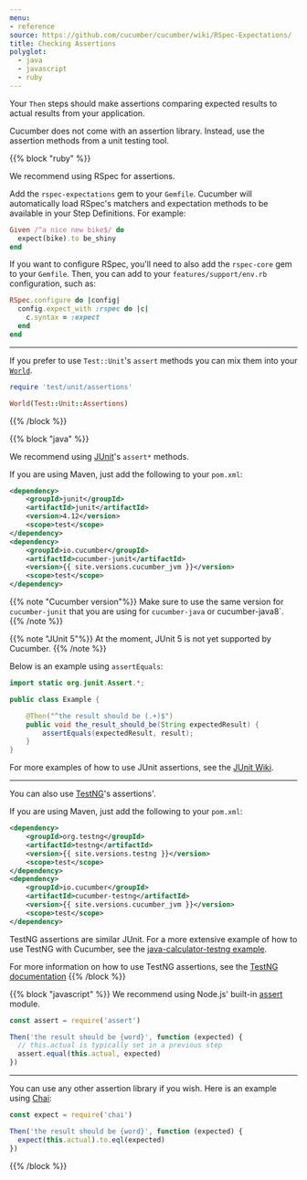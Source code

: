 ```yaml
---
menu:
- reference
source: https://github.com/cucumber/cucumber/wiki/RSpec-Expectations/
title: Checking Assertions
polyglot:
  - java
  - javascript
  - ruby
---
```


Your `Then` steps should make assertions comparing expected results to actual results
from your application.

Cucumber does not come with an assertion library. Instead, use the assertion methods
from a unit testing tool.

{{% block "ruby" %}}

We recommend using RSpec for assertions.

Add the `rspec-expectations` gem to your `Gemfile`.
Cucumber will automatically load RSpec's matchers and expectation methods to be
available in your Step Definitions. For example:

```ruby
Given /^a nice new bike$/ do
  expect(bike).to be_shiny
end
```

If you want to configure RSpec, you'll need to also add the `rspec-core` gem
to your `Gemfile`. Then, you can add to your `features/support/env.rb`
configuration, such as:

```ruby
RSpec.configure do |config|
  config.expect_with :rspec do |c|
    c.syntax = :expect
  end
end
```

---

If you prefer to use `Test::Unit`'s `assert` methods you can mix them into
your [`World`](/wiki/a-whole-new-world).

```ruby
require 'test/unit/assertions'

World(Test::Unit::Assertions)
```

{{% /block %}}

{{% block "java" %}}

We recommend using [JUnit](http://junit.org/junit4/)'s `assert*` methods.

If you are using Maven, just add the following to your `pom.xml`:

```xml
<dependency>
    <groupId>junit</groupId>
    <artifactId>junit</artifactId>
    <version>4.12</version>
    <scope>test</scope>
</dependency>
<dependency>
    <groupId>io.cucumber</groupId>
    <artifactId>cucumber-junit</artifactId>
    <version>{{ site.versions.cucumber_jvm }}</version>
    <scope>test</scope>
</dependency>
```

{{% note "Cucumber version"%}}
Make sure to use the same version for `cucumber-junit` that you are using for `cucumber-java` or cucumber-java8`.
{{% /note %}}

{{% note "JUnit 5"%}}
At the moment, JUnit 5 is not yet supported by Cucumber.
{{% /note %}}

Below is an example using `assertEquals`:

```java
import static org.junit.Assert.*;

public class Example {

    @Then("^the result should be (.+)$")
    public void the_result_should_be(String expectedResult) {
        assertEquals(expectedResult, result);
    }
}
```

For more examples of how to use JUnit assertions, see the [JUnit Wiki](https://github.com/junit-team/junit4/wiki/Assertions).

---

You can also use [TestNG](http://testng.org/doc/)'s assertions'.

If you are using Maven, just add the following to your `pom.xml`:
```xml
<dependency>
    <groupId>org.testng</groupId>
    <artifactId>testng</artifactId>
    <version>{{ site.versions.testng }}</version>
    <scope>test</scope>
</dependency>
<dependency>
    <groupId>io.cucumber</groupId>
    <artifactId>cucumber-testng</artifactId>
    <version>{{ site.versions.cucumber_jvm }}</version>
    <scope>test</scope>
</dependency>
```

TestNG assertions are similar JUnit.
For a more extensive example of how to use TestNG with Cucumber, see the [java-calculator-testng example](https://github.com/cucumber/cucumber-jvm/tree/master/examples/java-calculator-testng).

For more information on how to use TestNG assertions, see the [TestNG documentation](http://testng.org/doc/documentation-main.html#success-failure)
{{% /block %}}

{{% block "javascript" %}}
We recommend using Node.js' built-in [assert](https://nodejs.org/dist/latest-v8.x/docs/api/assert.html) module.

```javascript
const assert = require('assert')

Then('the result should be {word}', function (expected) {
  // this.actual is typically set in a previous step
  assert.equal(this.actual, expected)
})
```

---

You can use any other assertion library if you wish. Here is an example using [Chai](http://chaijs.com/):

```javascript
const expect = require('chai')

Then('the result should be {word}', function (expected) {
  expect(this.actual).to.eql(expected)
})
```

{{% /block %}}
